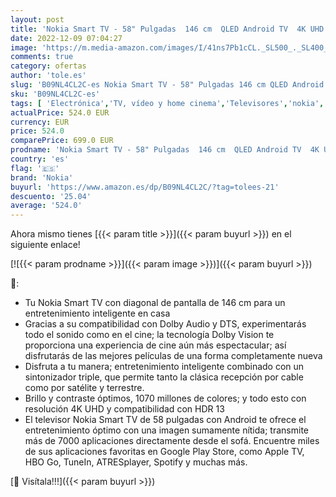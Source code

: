 ```yaml
---
layout: post
title: 'Nokia Smart TV - 58" Pulgadas  146 cm  QLED Android TV  4K UHD  Dolby Vision  HDR10  WiFi  DVB-C/S2/T2  Netflix  DAZN  Prime Video  Disney+'
date: 2022-12-09 07:04:27
image: 'https://m.media-amazon.com/images/I/41ns7Pb1cCL._SL500_._SL400_.jpg'
comments: true
category: ofertas
author: 'tole.es'
slug: 'B09NL4CL2C-es Nokia Smart TV - 58" Pulgadas 146 cm QLED Android TV 4K...'
sku: 'B09NL4CL2C-es'
tags: [ 'Electrónica','TV, vídeo y home cinema','Televisores','nokia','smart','tv','🇪🇸', ]
actualPrice: 524.0 EUR
currency: EUR
price: 524.0
comparePrice: 699.0 EUR
prodname: 'Nokia Smart TV - 58" Pulgadas  146 cm  QLED Android TV  4K UHD  Dolby Vision  HDR10  WiFi  DVB-C/S2/T2  Netflix  DAZN  Prime Video  Disney+'
country: 'es'
flag: '🇪🇸'
brand: 'Nokia'
buyurl: 'https://www.amazon.es/dp/B09NL4CL2C/?tag=tolees-21'
descuento: '25.04'
average: '524.0'
---
```


Ahora mismo tienes [{{< param title >}}]({{< param buyurl >}}) en el siguiente enlace!

[![{{< param prodname >}}]({{< param image >}})]({{< param buyurl >}})

🔎:

- Tu Nokia Smart TV con diagonal de pantalla de 146 cm para un entretenimiento inteligente en casa
- Gracias a su compatibilidad con Dolby Audio y DTS, experimentarás todo el sonido como en el cine; la tecnología Dolby Vision te proporciona una experiencia de cine aún más espectacular; así disfrutarás de las mejores películas de una forma completamente nueva
- Disfruta a tu manera; entretenimiento inteligente combinado con un sintonizador triple, que permite tanto la clásica recepción por cable como por satélite y terrestre.
- Brillo y contraste óptimos, 1070 millones de colores; y todo esto con resolución 4K UHD y compatibilidad con HDR 13
- El televisor Nokia Smart TV de 58 pulgadas con Android te ofrece el entretenimiento óptimo con una imagen sumamente nítida; transmite más de 7000 aplicaciones directamente desde el sofá. Encuentre miles de sus aplicaciones favoritas en Google Play Store, como Apple TV, HBO Go, TuneIn, ATRESplayer, Spotify y muchas más.

[🛒 Visítala!!!]({{< param buyurl >}})
